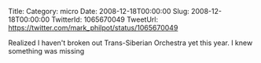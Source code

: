 Title: 
Category: micro
Date: 2008-12-18T00:00:00
Slug: 2008-12-18T00:00:00
TwitterId: 1065670049
TweetUrl: https://twitter.com/mark_philpot/status/1065670049

Realized I haven't broken out Trans-Siberian Orchestra yet this year. I knew something was missing